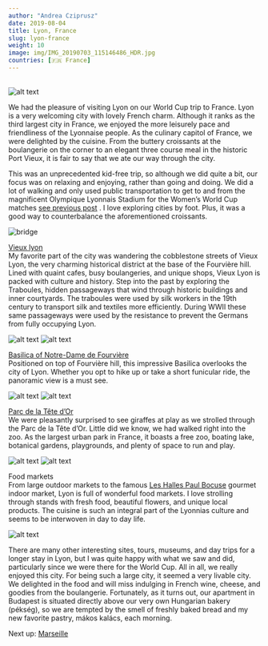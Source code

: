 ```yaml
---
author: "Andrea Cziprusz"
date: 2019-08-04
title: Lyon, France
slug: lyon-france
weight: 10
image: img/IMG_20190703_115146486_HDR.jpg
countries: [🇫🇷 France]
---
```



\
![alt text](/img/IMG_20190703_115146486_HDR.jpg "lyon tower")

We had the pleasure of visiting Lyon on our World Cup trip to France. Lyon is a very welcoming city with lovely French charm.  Although it ranks as the third largest city in France, we enjoyed the more leisurely pace and friendliness of the Lyonnaise people.  As the culinary capitol of France, we were delighted by the cuisine. From the buttery croissants at the boulangerie on the corner to an elegant three course meal in the historic Port Vieux, it is fair to say that we ate our way through the city.  

This was an unprecedented kid-free trip, so although we did quite a bit, our focus was on relaxing and enjoying, rather than going and doing. We did a lot of walking and only used public transportation to get to and from the magnificent Olympique Lyonnais Stadium for the Women’s World Cup matches 
[see previous post](/world-cup-champs)
. I love exploring cities by foot. Plus, it was a good way to counterbalance the aforementioned croissants.


![bridge](/img/IMG_20190707_094428658_HDR.jpg#center  "bridge")

[Vieux lyon](https://en.lyon-france.com/Lyon-Metropole-and-the-region/The-districts-of-Lyon/Vieux-Lyon)  
My favorite part of the city was wandering the cobblestone streets of Vieux Lyon, the very charming historical district at the base of the Fourvière hill. Lined with quaint cafes, busy boulangeries, and unique shops, Vieux Lyon is packed with culture and history. Step into the past by exploring the Traboules, hidden passageways that wind through historic buildings and inner courtyards. The traboules were used by silk workers in the 19th century to transport silk and textiles more efficiently. During WWII these same passageways were used by the resistance to prevent the Germans from fully occupying Lyon. 

![alt text](/img/IMG_20190707_094843000_HDR.jpg#center "bread")
![alt text](/img/IMG_20190707_094850060_HDR.jpg#center "bagette")


[Basilica of Notre-Dame de Fourvière](https://www.fourviere.org/en/discover/notre-dame-de-fourviere/basilica-2/)  
Positioned on top of Fourvière hill, this impressive Basilica overlooks the city of Lyon. Whether you opt to hike up or take a short funicular ride, the panoramic view is a must see.

![alt text](/img/IMG_20190707_100549984_HDR-EFFECTS.jpg#center "lyon view")
![alt text](/img/IMG_20190707_102646771_HDR.jpg#center "church lyon")

[Parc de la Tête d’Or](https://www.loisirs-parcdelatetedor.com/)  
We were pleasantly surprised to see giraffes at play as we strolled through the Parc de la Tête d’Or.  Little did we know, we had walked right into the zoo. As the largest urban park in France, it boasts a free zoo, boating lake, botanical gardens, playgrounds, and plenty of space to run and play. 

![alt text](/img/IMG_20190708_102645381_HDR.jpg#center "ziraffe")
![alt text](/img/IMG_20190708_103821125_HDR.jpg#center "flowers")

Food markets  
From large outdoor markets to the famous [Les Halles Paul Bocuse](https://www.halles-de-lyon-paulbocuse.com/) gourmet indoor market, Lyon is full of wonderful food markets. I love strolling through stands with fresh food, beautiful flowers, and unique local products. The cuisine is such an integral part of the Lyonnias culture and seems to be interwoven in day to day life.

![alt text](/img/IMG_20190703_114738674_HDR-EFFECTS.jpg#center "blue flower")

There are many other interesting sites, tours, museums, and day trips for a longer stay in Lyon, but I was quite happy with what we saw and did, particularly since we were there for the World Cup. All in all, we really enjoyed this city. For being such a large city, it seemed a very livable city. We delighted in the food and will miss indulging in French wine, cheese, and goodies from the boulangerie.  Fortunately, as it turns out, our apartment in Budapest is situated directly above our very own Hungarian bakery (pékség), so we are tempted by the smell of freshly baked bread and my new favorite pastry, mákos kalács, each morning.

Next up: [Marseille](/marseille-france) 